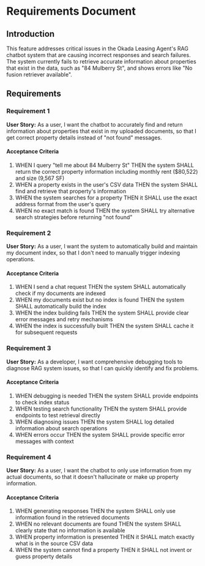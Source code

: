 # Requirements Document

## Introduction

This feature addresses critical issues in the Okada Leasing Agent's RAG chatbot system that are causing incorrect responses and search failures. The system currently fails to retrieve accurate information about properties that exist in the data, such as "84 Mulberry St", and shows errors like "No fusion retriever available".

## Requirements

### Requirement 1

**User Story:** As a user, I want the chatbot to accurately find and return information about properties that exist in my uploaded documents, so that I get correct property details instead of "not found" messages.

#### Acceptance Criteria

1. WHEN I query "tell me about 84 Mulberry St" THEN the system SHALL return the correct property information including monthly rent ($80,522) and size (9,567 SF)
2. WHEN a property exists in the user's CSV data THEN the system SHALL find and retrieve that property's information
3. WHEN the system searches for a property THEN it SHALL use the exact address format from the user's query
4. WHEN no exact match is found THEN the system SHALL try alternative search strategies before returning "not found"

### Requirement 2

**User Story:** As a user, I want the system to automatically build and maintain my document index, so that I don't need to manually trigger indexing operations.

#### Acceptance Criteria

1. WHEN I send a chat request THEN the system SHALL automatically check if my documents are indexed
2. WHEN my documents exist but no index is found THEN the system SHALL automatically build the index
3. WHEN the index building fails THEN the system SHALL provide clear error messages and retry mechanisms
4. WHEN the index is successfully built THEN the system SHALL cache it for subsequent requests

### Requirement 3

**User Story:** As a developer, I want comprehensive debugging tools to diagnose RAG system issues, so that I can quickly identify and fix problems.

#### Acceptance Criteria

1. WHEN debugging is needed THEN the system SHALL provide endpoints to check index status
2. WHEN testing search functionality THEN the system SHALL provide endpoints to test retrieval directly
3. WHEN diagnosing issues THEN the system SHALL log detailed information about search operations
4. WHEN errors occur THEN the system SHALL provide specific error messages with context

### Requirement 4

**User Story:** As a user, I want the chatbot to only use information from my actual documents, so that it doesn't hallucinate or make up property information.

#### Acceptance Criteria

1. WHEN generating responses THEN the system SHALL only use information found in the retrieved documents
2. WHEN no relevant documents are found THEN the system SHALL clearly state that no information is available
3. WHEN property information is presented THEN it SHALL match exactly what is in the source CSV data
4. WHEN the system cannot find a property THEN it SHALL not invent or guess property details
</content>
</invoke>